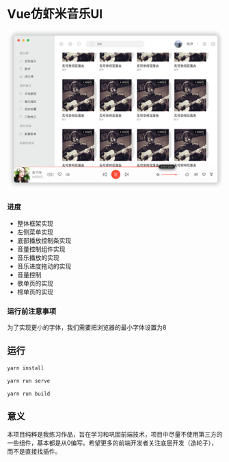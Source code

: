 # Vue仿虾米音乐UI

![](https://raw.githubusercontent.com/pumelotea/xiami-musik/master/doc/pic/1.png)

### 进度
- 整体框架实现
- 左侧菜单实现
- 底部播放控制条实现
- 音量控制组件实现
- 音乐播放的实现
- 音乐进度拖动的实现
- 音量控制
- 歌单页的实现
- 榜单页的实现


### 运行前注意事项
为了实现更小的字体，我们需要把浏览器的最小字体设置为8

## 运行
```
yarn install
```
```
yarn run serve
```
```
yarn run build
```

## 意义
本项目纯粹是我练习作品，旨在学习和巩固前端技术，项目中尽量不使用第三方的一些组件，基本都是从0编写。希望更多的前端开发者关注底层开发（造轮子），而不是直接找插件。

